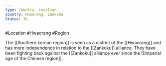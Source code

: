 ```yaml
---
type: Country, Location
country: Hwaorang, Zankoku
Status: 3%
---
```


#Location #Hwaorang #Region 

The [[Southern korean region]] is seen as a district of the [[Hwaorang]] and has more independence in relation to the [[Zankoku]] alliance. They have been fighting back against the [[Zankoku]] alliance ever since the [[Imperial age of the Chinese region]].

